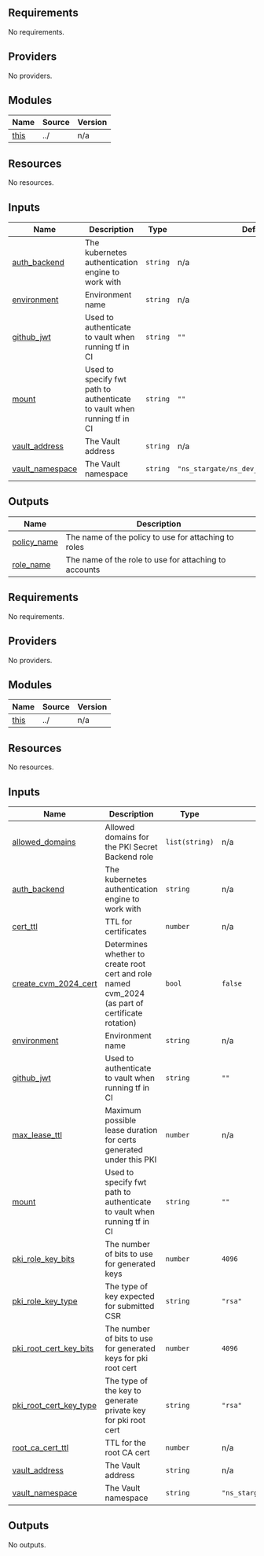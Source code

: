 ## Requirements

No requirements.

## Providers

No providers.

## Modules

| Name | Source | Version |
|------|--------|---------|
| <a name="module_this"></a> [this](#module\_this) | ../ | n/a |

## Resources

No resources.

## Inputs

| Name | Description | Type | Default | Required |
|------|-------------|------|---------|:--------:|
| <a name="input_auth_backend"></a> [auth\_backend](#input\_auth\_backend) | The kubernetes authentication engine to work with | `string` | n/a | yes |
| <a name="input_environment"></a> [environment](#input\_environment) | Environment name | `string` | n/a | yes |
| <a name="input_github_jwt"></a> [github\_jwt](#input\_github\_jwt) | Used to authenticate to vault when running tf in CI | `string` | `""` | no |
| <a name="input_mount"></a> [mount](#input\_mount) | Used to specify fwt path to authenticate to vault when running tf in CI | `string` | `""` | no |
| <a name="input_vault_address"></a> [vault\_address](#input\_vault\_address) | The Vault address | `string` | n/a | yes |
| <a name="input_vault_namespace"></a> [vault\_namespace](#input\_vault\_namespace) | The Vault namespace | `string` | `"ns_stargate/ns_dev_wcmshrd_agorainfra"` | no |

## Outputs

| Name | Description |
|------|-------------|
| <a name="output_policy_name"></a> [policy\_name](#output\_policy\_name) | The name of the policy to use for attaching to roles |
| <a name="output_role_name"></a> [role\_name](#output\_role\_name) | The name of the role to use for attaching to accounts |

<!-- BEGIN_TF_DOCS -->
## Requirements

No requirements.

## Providers

No providers.

## Modules

| Name | Source | Version |
|------|--------|---------|
| <a name="module_this"></a> [this](#module\_this) | ../ | n/a |

## Resources

No resources.

## Inputs

| Name | Description | Type | Default | Required |
|------|-------------|------|---------|:--------:|
| <a name="input_allowed_domains"></a> [allowed\_domains](#input\_allowed\_domains) | Allowed domains for the PKI Secret Backend role | `list(string)` | n/a | yes |
| <a name="input_auth_backend"></a> [auth\_backend](#input\_auth\_backend) | The kubernetes authentication engine to work with | `string` | n/a | yes |
| <a name="input_cert_ttl"></a> [cert\_ttl](#input\_cert\_ttl) | TTL for certificates | `number` | n/a | yes |
| <a name="input_create_cvm_2024_cert"></a> [create\_cvm\_2024\_cert](#input\_create\_cvm\_2024\_cert) | Determines whether to create root cert and role named cvm\_2024 (as part of certificate rotation) | `bool` | `false` | no |
| <a name="input_environment"></a> [environment](#input\_environment) | Environment name | `string` | n/a | yes |
| <a name="input_github_jwt"></a> [github\_jwt](#input\_github\_jwt) | Used to authenticate to vault when running tf in CI | `string` | `""` | no |
| <a name="input_max_lease_ttl"></a> [max\_lease\_ttl](#input\_max\_lease\_ttl) | Maximum possible lease duration for certs generated under this PKI | `number` | n/a | yes |
| <a name="input_mount"></a> [mount](#input\_mount) | Used to specify fwt path to authenticate to vault when running tf in CI | `string` | `""` | no |
| <a name="input_pki_role_key_bits"></a> [pki\_role\_key\_bits](#input\_pki\_role\_key\_bits) | The number of bits to use for generated keys | `number` | `4096` | no |
| <a name="input_pki_role_key_type"></a> [pki\_role\_key\_type](#input\_pki\_role\_key\_type) | The type of key expected for submitted CSR | `string` | `"rsa"` | no |
| <a name="input_pki_root_cert_key_bits"></a> [pki\_root\_cert\_key\_bits](#input\_pki\_root\_cert\_key\_bits) | The number of bits to use for generated keys for pki root cert | `number` | `4096` | no |
| <a name="input_pki_root_cert_key_type"></a> [pki\_root\_cert\_key\_type](#input\_pki\_root\_cert\_key\_type) | The type of the key to generate private key for pki root cert | `string` | `"rsa"` | no |
| <a name="input_root_ca_cert_ttl"></a> [root\_ca\_cert\_ttl](#input\_root\_ca\_cert\_ttl) | TTL for the root CA cert | `number` | n/a | yes |
| <a name="input_vault_address"></a> [vault\_address](#input\_vault\_address) | The Vault address | `string` | n/a | yes |
| <a name="input_vault_namespace"></a> [vault\_namespace](#input\_vault\_namespace) | The Vault namespace | `string` | `"ns_stargate/ns_dev_wcmshrd_services"` | no |

## Outputs

No outputs.
<!-- END_TF_DOCS -->
